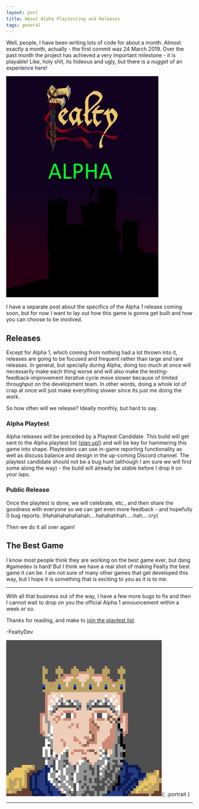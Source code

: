 ```yaml
---
layout: post
title: About Alpha Playtesting and Releases
tags: general
---
```


Well, people, I have been writing lots of code for about a month. Almost exactly a month, actually - the first commit was 24 March 2019. Over the past month the project has achieved a very important milestone - it is playable! Like, holy shit, its hideous and ugly, but there is a *nugget* of an experience here!

![alpha-splash]

I have a separate post about the specifics of the Alpha 1 release coming soon, but for now I want to lay out how this game is gonna get built and how you can choose to be involved.

## Releases

Except for Alpha 1, which coming from nothing had a lot thrown into it, releases are going to be focused and frequent rather than large and rare releases. In general, but specially during Alpha, doing too much at once will necessarily make each thing worse and will also make the testing-feedback-improvement iterative cycle move slower because of limited throughput on the development team. In other words, doing a whole lot of crap at once will just make everything slower since its just me doing the work.

So how often will we release? Ideally monthly, but hard to say.

### Alpha Playtest

Alpha releases will be preceded by a Playtest Candidate. This build will get sent to the Alpha playtest list (<a href="http://eepurl.com/go8jWf">sign up!</a>) and will be key for hammering this game into shape. Playtesters can use in-game reporting functionality as well as discuss balance and design in the up-coming Discord channel. The playtest candidate should not be a bug hunt (although I am sure we will find some along the way) - the build will already be stable before I drop it on your laps.

### Public Release

Once the playtest is done, we will celebrate, etc., and then share the goodness with everyone so we can get even more feedback - and hopefully 0 bug reports. (Hahahahahahahah....hahahahhah.....hah... *cry*)

Then we do it all over again!

## The Best Game

I know most people think they are working on the best game ever, but dang #gamedev is hard! But I think we have a real shot of making Fealty the best game it can be. I am not sure of many other games that get developed this way, but I hope it is something that is exciting to you as it is to me.

---

 With all that business out of the way, I have a few more bugs to fix and then I cannot wait to drop on you the official Alpha 1 announcement within a week or so.

 Thanks for reading, and make to <a href="http://eepurl.com/go8jWf">join the playtest list</a>.

-FealtyDev

![FealtyDevPortrait](/public/images/fealtydevportrait.jpeg){: .portrait }

---

[alpha-splash]: /public/images/posts/alpha-splash.png
